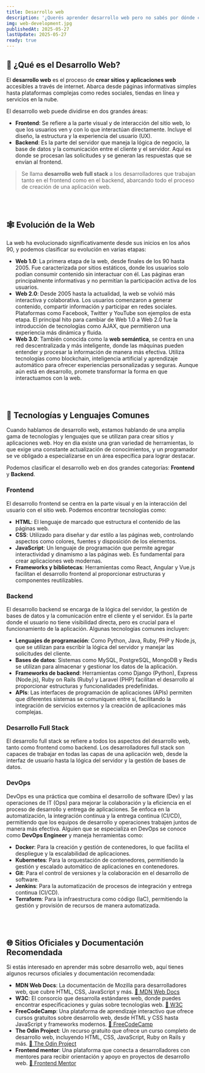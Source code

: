 ```yaml
---
title: Desarrollo web
description: '¿Querés aprender desarrollo web pero no sabés por dónde comenzar? En este artículo te presento una guía clara y completa para dar tus primeros pasos en el mundo de la web. Vas a descubrir qué es el desarrollo web, cómo ha evolucionado desde la Web 1.0 hasta la Web 3.0, qué tecnologías y lenguajes se utilizan, y cómo funciona todo detrás de escena. Una introducción pensada para que entiendas el panorama completo y empieces a construir tus propios sitios con confianza.'
img: web-development.jpg
publishedAt: 2025-05-27
lastUpdate: 2025-05-27
ready: true
---
```


## 🧭 ¿Qué es el Desarrollo Web?

El **desarrollo web** es el proceso de **crear sitios y aplicaciones web** accesibles a través de internet. Abarca desde páginas informativas simples hasta plataformas complejas como redes sociales, tiendas en línea y servicios en la nube.

El desarrollo web puede dividirse en dos grandes áreas:

- **Frontend**: Se refiere a la parte visual y de interacción del sitio web, lo que los usuarios ven y con lo que interactúan directamente. Incluye el diseño, la estructura y la experiencia del usuario (UX).
- **Backend**: Es la parte del servidor que maneja la lógica de negocio, la base de datos y la comunicación entre el cliente y el servidor. Aquí es donde se procesan las solicitudes y se generan las respuestas que se envían al frontend.

> Se llama **desarrollo web full stack** a los desarrolladores que trabajan tanto en el frontend como en el backend, abarcando todo el proceso de creación de una aplicación web.

<br /><br />

## 🕸️ Evolución de la Web

La web ha evolucionado significativamente desde sus inicios en los años 90, y podemos clasificar su evolución en varias etapas:

- **Web 1.0**: La primera etapa de la web, desde finales de los 90 hasta 2005. Fue caracterizada por sitios estáticos, donde los usuarios solo podían consumir contenido sin interactuar con él. Las páginas eran principalmente informativas y no permitían la participación activa de los usuarios.
- **Web 2.0**: Desde 2005 hasta la actualidad, la web se volvió más interactiva y colaborativa. Los usuarios comenzaron a generar contenido, compartir información y participar en redes sociales. Plataformas como Facebook, Twitter y YouTube son ejemplos de esta etapa. El principal hito para cambiar de Web 1.0 a Web 2.0 fue la introducción de tecnologías como AJAX, que permitieron una experiencia más dinámica y fluida.
- **Web 3.0**: También conocida como la **web semántica**, se centra en una red descentralizada y más inteligente, donde las máquinas pueden entender y procesar la información de manera más efectiva. Utiliza tecnologías como blockchain, inteligencia artificial y aprendizaje automático para ofrecer experiencias personalizadas y seguras. Aunque aún está en desarrollo, promete transformar la forma en que interactuamos con la web.

<br /><br />

## 🧪 Tecnologías y Lenguajes Comunes

Cuando hablamos de desarrollo web, estamos hablando de una amplia gama de tecnologías y lenguajes que se utilizan para crear sitios y aplicaciones web. Hoy en dia existe una gran variedad de herramientas, lo que exige una constante actualización de conocimientos, y un programador se ve obligado a especializarse en un área específica para lograr destacar.

Podemos clasificar el desarrollo web en dos grandes categorías: **Frontend** y **Backend**.

### Frontend

El desarrollo frontend se centra en la parte visual y en la interacción del usuario con el sitio web. Podemos encontrar tecnologías como:

- **HTML**: El lenguaje de marcado que estructura el contenido de las páginas web.
- **CSS**: Utilizado para diseñar y dar estilo a las páginas web, controlando aspectos como colores, fuentes y disposición de los elementos.
- **JavaScript**: Un lenguaje de programación que permite agregar interactividad y dinamismo a las páginas web. Es fundamental para crear aplicaciones web modernas.
- **Frameworks y bibliotecas**: Herramientas como React, Angular y Vue.js facilitan el desarrollo frontend al proporcionar estructuras y componentes reutilizables.

### Backend

El desarrollo backend se encarga de la lógica del servidor, la gestión de bases de datos y la comunicación entre el cliente y el servidor. Es la parte donde el usuario no tiene visibilidad directa, pero es crucial para el funcionamiento de la aplicación. Algunas tecnologías comunes incluyen:

- **Lenguajes de programación**: Como Python, Java, Ruby, PHP y Node.js, que se utilizan para escribir la lógica del servidor y manejar las solicitudes del cliente.
- **Bases de datos**: Sistemas como MySQL, PostgreSQL, MongoDB y Redis se utilizan para almacenar y gestionar los datos de la aplicación.
- **Frameworks de backend**: Herramientas como Django (Python), Express (Node.js), Ruby on Rails (Ruby) y Laravel (PHP) facilitan el desarrollo al proporcionar estructuras y funcionalidades predefinidas.
- **APIs**: Las interfaces de programación de aplicaciones (APIs) permiten que diferentes sistemas se comuniquen entre sí, facilitando la integración de servicios externos y la creación de aplicaciones más complejas.

### Desarrollo Full Stack

El desarrollo full stack se refiere a todos los aspectos del desarrollo web, tanto como frontend como backend. Los desarrolladores full stack son capaces de trabajar en todas las capas de una aplicación web, desde la interfaz de usuario hasta la lógica del servidor y la gestión de bases de datos.

### DevOps

DevOps es una práctica que combina el desarrollo de software (Dev) y las operaciones de IT (Ops) para mejorar la colaboración y la eficiencia en el proceso de desarrollo y entrega de aplicaciones. Se enfoca en la automatización, la integración continua y la entrega continua (CI/CD), permitiendo que los equipos de desarrollo y operaciones trabajen juntos de manera más efectiva. Alguien que se especializa en DevOps se conoce como **DevOps Engineer** y maneja herramientas como:

- **Docker**: Para la creación y gestión de contenedores, lo que facilita el despliegue y la escalabilidad de aplicaciones.
- **Kubernetes**: Para la orquestación de contenedores, permitiendo la gestión y escalado automático de aplicaciones en contenedores.
- **Git**: Para el control de versiones y la colaboración en el desarrollo de software.
- **Jenkins**: Para la automatización de procesos de integración y entrega continua (CI/CD).
- **Terraform**: Para la infraestructura como código (IaC), permitiendo la gestión y provisión de recursos de manera automatizada.

<br /><br />

## 🌐 Sitios Oficiales y Documentación Recomendada

Si estás interesado en aprender más sobre desarrollo web, aquí tienes algunos recursos oficiales y documentación recomendada:

- **MDN Web Docs**: La documentación de Mozilla para desarrolladores web, que cubre HTML, CSS, JavaScript y más. <a href="https://developer.mozilla.org/es/" target="_blank" rel="noopener noreferrer">🔗 MDN Web Docs</a>
- **W3C**: El consorcio que desarrolla estándares web, donde puedes encontrar especificaciones y guías sobre tecnologías web. <a href="https://www.w3.org/" target="_blank" rel="noopener noreferrer">🔗 W3C</a>
- **FreeCodeCamp**: Una plataforma de aprendizaje interactivo que ofrece cursos gratuitos sobre desarrollo web, desde HTML y CSS hasta JavaScript y frameworks modernos. <a href="https://www.freecodecamp.org/" target="_blank" rel="noopener noreferrer">🔗 FreeCodeCamp</a>
- **The Odin Project**: Un recurso gratuito que ofrece un curso completo de desarrollo web, incluyendo HTML, CSS, JavaScript, Ruby on Rails y más. <a href="https://www.theodinproject.com/" target="_blank" rel="noopener noreferrer">🔗 The Odin Project</a>
- **Frontend mentor**: Una plataforma que conecta a desarrolladores con mentores para recibir orientación y apoyo en proyectos de desarrollo web. <a href="https://www.frontendmentor.io/" target="_blank" rel="noopener noreferrer">🔗 Frontend Mentor</a>
